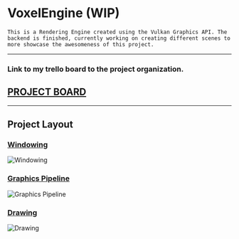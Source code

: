 # VoxelEngine (WIP)

```This is a Rendering Engine created using the Vulkan Graphics API. The backend is finished, currently working on creating different scenes to more showcase the awesomeness of this project.```

---
### Link to my trello board to the project organization.

## [PROJECT BOARD](https://trello.com/b/2YI795DN/voxelengine)

---

## Project Layout

### [Windowing](VoxelEngine/README/Windowing.md)

![Windowing](VoxelEngine/images/Windowing.png)

### [Graphics Pipeline](VoxelEngine/README/GraphicsPipeline.md)

![Graphics Pipeline](VoxelEngine/images/GraphicsPipeline.png)

### [Drawing](VoxelEngine/README/Drawing.md)

![Drawing](VoxelEngine/images/Drawing.png)

<!-- command to run on linux `make test` --->
